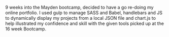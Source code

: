 9 weeks into the Mayden bootcamp, decided to have a go re-doing my online portfolio. I used gulp to manage SASS and Babel, handlebars and JS to dynamically display my projects from a local JSON file and chart.js to help illustrated my confidence and skill with the given tools picked up at the 16 week Bootcamp.
